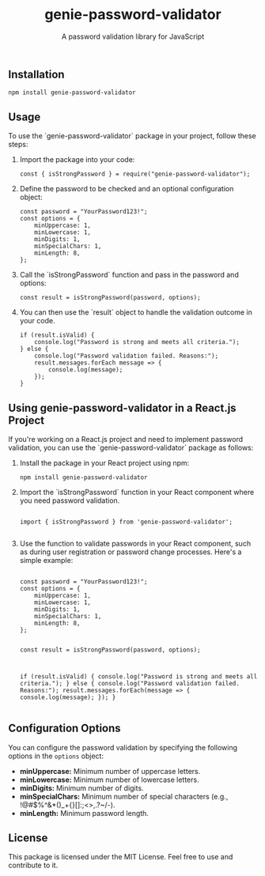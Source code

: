 <!DOCTYPE html>
<html lang="en">
<head>
    <meta charset="UTF-8">
    <meta name="viewport" content="width=device-width, initial-scale=1.0">
</head>
<body>
    <header>
        <h1>genie-password-validator</h1>
        <p>A password validation library for JavaScript</p>
    </header>
    <section id="installation">
        <h2>Installation</h2>
        <pre><code>npm install genie-password-validator</code></pre>
    </section>
    <section id="usage">
        <h2>Usage</h2>
        <p>To use the `genie-password-validator` package in your project, follow these steps:</p>
        <ol>
            <li>Import the package into your code:
                <pre><code>const { isStrongPassword } = require("genie-password-validator");</code></pre>
            </li>
            <li>Define the password to be checked and an optional configuration object:
                <pre><code>const password = "YourPassword123!";
const options = {
    minUppercase: 1,
    minLowercase: 1,
    minDigits: 1,
    minSpecialChars: 1,
    minLength: 8,
};</code></pre>
            </li>
            <li>Call the `isStrongPassword` function and pass in the password and options:
                <pre><code>const result = isStrongPassword(password, options);</code></pre>
            </li>
            <li>You can then use the `result` object to handle the validation outcome in your code.
                <pre><code>if (result.isValid) {
    console.log("Password is strong and meets all criteria.");
} else {
    console.log("Password validation failed. Reasons:");
    result.messages.forEach message => {
        console.log(message);
    });
}</code></pre>
            </li>
        </ol>
    </section>
    <section id="reactjs-usage">
        <h2>Using genie-password-validator in a React.js Project</h2>
        <p>If you're working on a React.js project and need to implement password validation, you can use the `genie-password-validator` package as follows:</p>
        <ol>
            <li>Install the package in your React project using npm:</li>
            <pre><code>npm install genie-password-validator</code></pre>
            <li>Import the `isStrongPassword` function in your React component where you need password validation.</li>
            <pre><code>
import { isStrongPassword } from 'genie-password-validator';
            </code></pre>
            <li>Use the function to validate passwords in your React component, such as during user registration or password change processes. Here's a simple example:</li>
            <pre><code>
const password = "YourPassword123!";
const options = {
    minUppercase: 1,
    minLowercase: 1,
    minDigits: 1,
    minSpecialChars: 1,
    minLength: 8,
};

const result = isStrongPassword(password, options);

if (result.isValid) {
    console.log("Password is strong and meets all criteria.");
} else {
    console.log("Password validation failed. Reasons:");
    result.messages.forEach(message => {
        console.log(message);
    });
}
            </code></pre>
        </ol>
    </section>
    <section id="config">
        <h2>Configuration Options</h2>
        <p>You can configure the password validation by specifying the following options in the `options` object:</p>
        <ul>
            <li><b>minUppercase:</b> Minimum number of uppercase letters.</li>
            <li><b>minLowercase:</b> Minimum number of lowercase letters.</li>
            <li><b>minDigits:</b> Minimum number of digits.</li>
            <li><b>minSpecialChars:</b> Minimum number of special characters (e.g., !@#$%^&*()_+{}[]:;<>,.?~/-).</li>
            <li><b>minLength:</b> Minimum password length.</li>
        </ul>
    </section>
    <section id="license">
        <h2>License</h2>
        <p>This package is licensed under the MIT License. Feel free to use and contribute to it.</p>
    </section>
</body>
</html>
